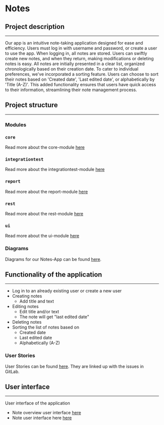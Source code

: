 # Notes 

## Project description
___
Our app is an intuitive note-taking application designed for ease and efficiency. Users must log in with username and password, or create a user to use the app. When logging in, all notes are stored. Users can swiftly create new notes, and when they return, making modifications or deleting notes is easy. All notes are initially presented in a clear list, organized chronologically based on their creation date. To cater to individual preferences, we've incorporated a sorting feature. Users can choose to sort their notes based on 'Created date', 'Last edited date', or alphabetically by 'Title (A-Z)'. This added functionality ensures that users have quick access to their information, streamlining their note management process.

## Project structure
___

### **Modules**
### `core` ### 
Read more about the core-module [here](core/README.md)
### `integrationtest` ###
Read more about the integrationtest-module [here](integrationtest/README.md)
### `report` ###
Read more about the report-module [here](report/README.md)
### `rest` ###
Read more about the rest-module [here](rest/README.md)
### `ui` ###
Read more about the ui-module [here](ui/README.md)

### **Diagrams**
Diagrams for our Notes-App can be found [here](/notes/diagrams/README.md).

## Functionality of the application
___

- Log in to an already existing user or create a new user
- Creating notes
    - Add title and text
- Editing notes
    - Edit title and/or text
    - The note will get "last edited date"
- Deleting notes
- Sorting the list of notes based on
    - Created date
    - Last edited date
    - Alphabetically (A-Z)

### **User Stories**

User Stories can be found [here](../notes/UserStories.md). They are linked up with the issues in GitLab.

## User interface
___
User interface of the application
- Note overview user interface [here](../docs/pictures/Notes-App-ui2.png)
- Note user interface here [here](../docs/pictures/Notes-App-ui1.png)






